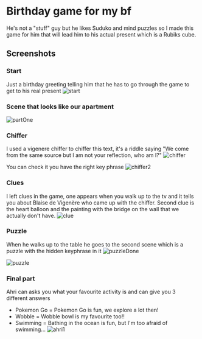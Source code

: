 # Birthday game for my bf
He's not a "stuff" guy but he likes Suduko and mind puzzles so I made this game for him that will lead him to his actual present which is a Rubiks cube.


## Screenshots
### Start
Just a birthday greeting telling him that he has to go through the game to get to his real present
![start](https://github.com/MissPixxie/2d-javascript-game/assets/78534885/d1e784c7-82d5-438f-91bc-1df84ea9ba01)

### Scene that looks like our apartment
![partOne](https://github.com/MissPixxie/2d-javascript-game/assets/78534885/a408ab47-ccd7-4d9f-9c9c-7738f84f5121)

### Chiffer
I used a vigenere chiffer to chiffer this text, it's a riddle saying "We come from the same source but I am not your reflection, who am I?"
![chiffer](https://github.com/MissPixxie/2d-javascript-game/assets/78534885/e96d904a-7979-4b74-9df6-21810231f3bf)

You can check it you have the right key phrase
![chiffer2](https://github.com/MissPixxie/2d-javascript-game/assets/78534885/eb6cdfc3-45d9-45b2-8999-95409d31cdf2)

### Clues
I left clues in the game, one appears when you walk up to the tv and it tells you about Blaise de Vigenère who came up with the chiffer.
Second clue is the heart balloon and the painting with the bridge on the wall that we actually don't have.
![clue](https://github.com/MissPixxie/2d-javascript-game/assets/78534885/d0500397-b949-4e3b-a27c-97178511ea00)

### Puzzle
When he walks up to the table he goes to the second scene which is a puzzle with the hidden keyphrase in it
![puzzleDone](https://github.com/MissPixxie/2d-javascript-game/assets/78534885/28d6335d-e841-4cff-8ea8-4a6f7c3d68cd)

![puzzle](https://github.com/MissPixxie/2d-javascript-game/assets/78534885/4da47d43-3f2b-4c23-a012-12b74d08a0eb)

### Final part
Ahri can asks you what your favourite activity is and can give you 3 different answers
- Pokemon Go = Pokemon Go is fun, we explore a lot then!
- Wobble = Wobble bowl is my favourite too!!
- Swimming = Bathing in the ocean is fun, but I'm too afraid of swimming...
![ahri1](https://github.com/MissPixxie/2d-javascript-game/assets/78534885/107dbe94-7abe-4a56-a83f-88e33945cf9c)
